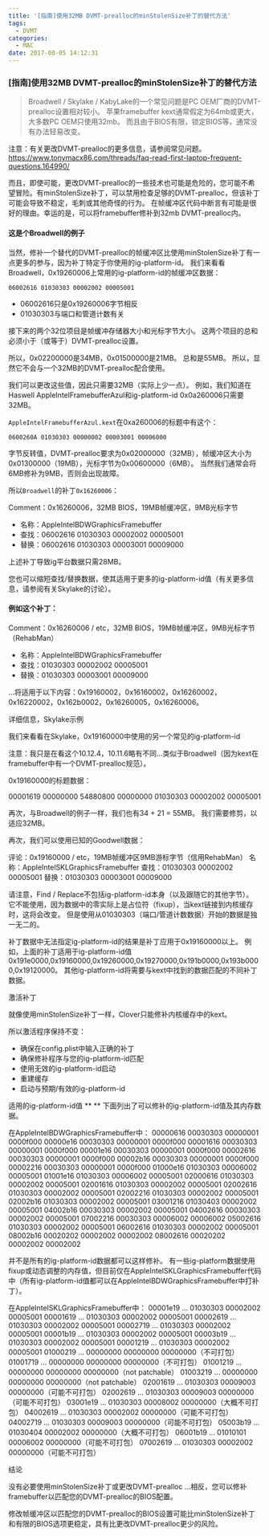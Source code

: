 ```yaml
---
title: '[指南]使​​用32MB DVMT-prealloc的minStolenSize补丁的替代方法'
tags:
  - DVMT
categories:
  - MAC
date: 2017-08-05 14:12:31
---
```

### [指南]使​​用32MB DVMT-prealloc的minStolenSize补丁的替代方法
> Broadwell / Skylake / KabyLake的一个常见问题是PC OEM厂商的DVMT-prealloc设置相对较小。 苹果framebuffer kext通常假定为64mb或更大，大多数PC OEM只使用32mb。 而且由于BIOS有限，锁定BIOS等，通常没有办法轻易改变。

注意：有关更改DVMT-prealloc的更多信息，请参阅常见问题。
https://www.tonymacx86.com/threads/faq-read-first-laptop-frequent-questions.164990/ 

而且，即使可能，更改DVMT-prealloc的一些技术也可能是危险的，您可能不希望冒险。有minStolenSize补丁，可以禁用检查足够的DVMT-prealloc，但该补丁可能会导致不稳定，毛刺或其他奇怪的行为。 在帧缓冲区代码中断言有可能是很好的理由。幸运的是，可以将framebuffer修补到32mb DVMT-prealloc内。

#### 这是个Broadwell的例子
当然，修补一个替代的DVMT-prealloc的帧缓冲区比使用minStolenSize补丁有一点更多的参与，因为补丁特定于你使用的ig-platform-id。
我们来看看Broadwell，0x19260006上常用的ig-platform-id的帧缓冲区数据：

```
06002616 01030303 00002002 00005001
```
* 06002616只是0x19260006字节相反
* 01030303与端口和管道计数有关

接下来的两个32位项目是帧缓冲存储器大小和光标字节大小。
这两个项目的总和必须小于（或等于）DVMT-prealloc设置。

所以，0x02200000是34MB，0x01500000是21MB。 总和是55MB。 所以，显然它不会与一个32MB的DVMT-prealloc配合使用。

我们可以更改这些值，因此只需要32MB（实际上少一点）。 例如，我们知道在Haswell AppleIntelFramebufferAzul和ig-platform-id 0x0a260006只需要32MB。

`AppleIntelFramebufferAzul.kext`在0xa260006的标题中有这个：

```
0600260A 01030303 00000002 00003001 00006000
```
字节反转值，DVMT-prealloc要求为0x02000000（32MB），帧缓冲区大小为0x01300000（19MB），光标字节为0x00600000（6MB）。 当然我们通常会将6MB修补为9MB，否则会出现故障。

所以`Broadwell`的补丁`0x16260006`：

Comment：0x16260006，32MB BIOS，19MB帧缓冲区，9MB光标字节

* 名称：AppleIntelBDWGraphicsFramebuffer
* 查找：06002616 01030303 00002002 00005001
* 替换：06002616 01030303 00003001 00009000

上述补丁导致ig平台数据只需28MB。

您也可以缩短查找/替换数据，使其适用于更多的ig-platform-id值（有关更多信息，请参阅有关Skylake的讨论）。

#### 例如这个补丁：
Comment：0x16260006 / etc，32MB BIOS，19MB帧缓冲区，9MB光标字节（RehabMan）

* 名称：AppleIntelBDWGraphicsFramebuffer
* 查找：01030303 00002002 00005001
* 替换：01030303 00003001 00009000

...将适用于以下内容：0x19160002，0x16160002，0x16260002，0x16220002，0x162b0002，0x16260005，0x16260006。

详细信息，Skylake示例

我们来看看在Skylake，0x19160000中使用的另一个常见的ig-platform-id

注意：我只是在看这个10.12.4，10.11.6略有不同...类似于Broadwell（因为kext在framebuffer中有一个DVMT-prealloc规范）。

0x19160000的标题数据：

00001619 00000000 54880800 00000000 01030303 00002002 00005001

再次，与Broadwell的例子一样，我们也有34 + 21 = 55MB。 我们需要修剪，以适应32MB。

再次，我们可以使用已知的Goodwell数据：

评论：0x19160000 / etc，19MB帧缓冲区9MB游标字节（信用RehabMan）
名称：AppleIntelSKLGraphicsFramebuffer
查找：01030303 00002002 00005001
替换：01030303 00003001 00009000

请注意，Find / Replace不包括ig-platform-id本身（以及跟随它的其他字节）。 它不能使用，因为数据中的零实际上是占位符（fixup），当kext链接到内核缓存时，这将会改变。 但是使用从01030303（端口/管道计数数据）开始的数据是独一无二的。

补丁数据中无法指定ig-platform-id的结果是补丁应用于0x19160000以上。 例如，上面的补丁适用于ig-platform-id值0x191e0000,0x19160000,0x19260000,0x19270000,0x191b0000,0x193b0000,0x19120000。 其他ig-platform-id将需要与kext中找到的数据匹配的不同补丁数据。

激活补丁

就像使用minStolenSize补丁一样，Clover只能修补内核缓存中的kext。

所以激活程序保持不变：
- 确保在config.plist中输入正确的补丁
- 确保修补程序与您的ig-platform-id匹配
- 使用无效的ig-platform-id启动
- 重建缓存
- 启动与预期/有效的ig-platform-id

适用的ig-platform-id值 **
**
下面列出了可以修补的ig-platform-id值及其内存数据。

在AppleIntelBDWGraphicsFramebuffer中：
00000616 00030303 00000001 0000f000
00000e16 00030303 00000001 0000f000
00001616 00030303 00000001 0000f000
00001e16 00030303 00000001 0000f000
00002616 00030303 00000001 0000f000
00002b16 00030303 00000001 0000f000
00002216 00030303 00000001 0000f000
01000e16 01030303 00006002 00005001
01001e16 01030303 00006002 00005001
02000616 01030303 00002002 00005001
02001616 01030303 00002002 00005001
02002616 01030303 00002002 00005001
02002216 01030303 00002002 00005001
02002b16 01030303 00002002 00005001
03001216 01030403 00002002 00005001
04002b16 00030303 00002002 00005001
04002616 00030303 00002002 00005001
07002216 00030303 00006002 00006002
05002616 01030303 00002002 00005001
06002616 01030303 00002002 00005001
08002b16 00020202 00002002 00002002
08002616 00020202 00002002 00002002

并不是所有的ig-platform-id数据都可以这样修补。 有一些ig-platform数据使用fixup或动态调整的内存值，但目前仅在AppleIntelSKLGraphicsFramebuffer代码中（所有ig-platform-id值都可以在AppleIntelBDWGraphicsFramebuffer中打补丁）。

在AppleIntelSKLGraphicsFramebuffer中：
00001e19 ... 01030303 00002002 00005001
00001619 ... 01030303 00002002 00005001
00002619 ... 01030303 00002002 00005001
00002719 ... 01030303 00002002 00005001
00001b19 ... 01030303 00002002 00005001
00003b19 ... 01030303 00002002 00005001
00001219 ... 01030303 00002002 00005001
01000219 ... 00000000 00000000 00000000（不可打包）
01001719 ... 00000000 00000000 00000000（不可打包）
01001219 ... 00000000 00000000 00000000（not patchable）
01003219 ... 00000000 00000000 00000000（not patchable）
02001619 ... 01030303 00009003 00000000（可能不可打包）
02002619 ... 01030303 00009003 00000000（可能不可打包）
03001e19 ... 01030303 00008002 00000000（大概不可打包）
04002619 ... 01030303 00002002 00000000（可能不可打包）
04002719 ... 01030303 00009003 00000000（可能不可打包）
05003b19 ... 01030404 00002002 00000000（大概不可打包）
06001b19 ... 01010101 00006002 00000000（可能不可打包）
07002619 ... 01030303 00002002 00000000（可能不可打包）

结论

没有必要使用minStolenSize补丁或更改DVMT-prealloc ...相反，您可以修补framebuffer以匹配您的DVMT-prealloc的BIOS配置。

修改帧缓冲区以匹配您的DVMT-prealloc的BIOS设置可能比minStolenSize补丁和有限的BIOS选项更稳定，具有比更改DVMT-prealloc更少的风险。




